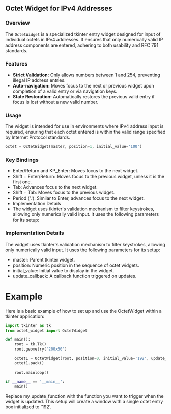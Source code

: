 ## Octet Widget for IPv4 Addresses

### Overview
The `OctetWidget` is a specialized tkinter entry widget designed for input of individual octets in IPv4 addresses. It ensures that only numerically valid IP address components are entered, adhering to both usability and RFC 791 standards.

### Features
- **Strict Validation:** Only allows numbers between 1 and 254, preventing illegal IP address entries.
- **Auto-navigation:** Moves focus to the next or previous widget upon completion of a valid entry or via navigation keys.
- **State Restoration:** Automatically restores the previous valid entry if focus is lost without a new valid number.

### Usage
The widget is intended for use in environments where IPv4 address input is required, ensuring that each octet entered is within the valid range specified by Internet Protocol standards.

```python
octet = OctetWidget(master, position=1, initial_value='100')
```

### Key Bindings
- Enter/Return and KP_Enter: Moves focus to the next widget.
- Shift + Enter/Return: Moves focus to the previous widget, unless it is the first one.
- Tab: Advances focus to the next widget.
- Shift + Tab: Moves focus to the previous widget.
- Period ('.'): Similar to Enter, advances focus to the next widget.
- Implementation Details
- The widget uses tkinter's validation mechanism to filter keystrokes, allowing only numerically valid input. It uses the following parameters for its setup:

### Implementation Details
The widget uses tkinter's validation mechanism to filter keystrokes, allowing only numerically valid input. It uses the following parameters for its setup:

- master: Parent tkinter widget.
- position: Numeric position in the sequence of octet widgets.
- initial_value: Initial value to display in the widget.
- update_callback: A callback function triggered on updates.

# Example
Here is a basic example of how to set up and use the OctetWidget within a tkinter application:

```python
import tkinter as tk
from octet_widget import OctetWidget

def main():
    root = tk.Tk()
    root.geometry('200x50')

    octet1 = OctetWidget(root, position=0, initial_value='192', update_callback=my_update_function)
    octet1.pack()

    root.mainloop()

if __name__ == '__main__':
    main()
```
Replace my_update_function with the function you want to trigger when the widget is updated. This setup will create a window with a single octet entry box initialized to '192'.
